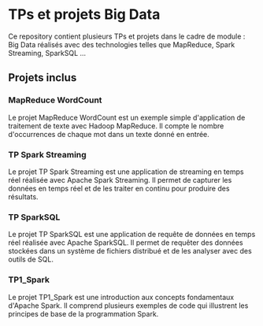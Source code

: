 
# TPs et projets Big Data
Ce repository contient plusieurs TPs et projets dans le cadre de module : Big Data réalisés avec des technologies telles que MapReduce, Spark Streaming, SparkSQL ...

## Projets inclus
### MapReduce WordCount
Le projet MapReduce WordCount est un exemple simple d'application de traitement de texte avec Hadoop MapReduce. Il compte le nombre d'occurrences de chaque mot dans un texte donné en entrée.

### TP Spark Streaming
Le projet TP Spark Streaming est une application de streaming en temps réel réalisée avec Apache Spark Streaming. Il permet de capturer les données en temps réel et de les traiter en continu pour produire des résultats.

### TP SparkSQL
Le projet TP SparkSQL est une application de requête de données en temps réel réalisée avec Apache SparkSQL. Il permet de requêter des données stockées dans un système de fichiers distribué et de les analyser avec des outils de SQL.


### TP1_Spark
Le projet TP1_Spark est une introduction aux concepts fondamentaux d'Apache Spark. Il comprend plusieurs exemples de code qui illustrent les principes de base de la programmation Spark.



